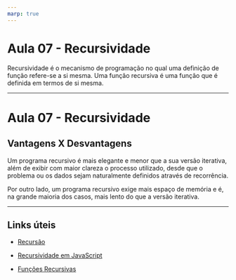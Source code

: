 ```yaml
---
marp: true
---
```


# Aula 07 - Recursividade

Recursividade é o mecanismo de programação no qual uma definição de função refere-se a si mesma. Uma função recursiva é uma função que é definida em termos de si mesma.

---

# Aula 07 - Recursividade

## Vantagens X Desvantagens

Um programa recursivo é mais elegante e menor que a sua versão iterativa, além de exibir com maior clareza o processo utilizado, desde que o problema ou os dados sejam naturalmente definidos através de recorrência.

Por outro lado, um programa recursivo exige mais espaço de memória e é, na grande maioria dos casos, mais lento do que a versão iterativa.

---

## Links úteis

- [Recursão](https://developer.mozilla.org/pt-BR/docs/Glossary/Recursion)

- [Recursividade em JavaScript](https://www.javascriptprogressivo.net/2018/12/Funcao-Recursiva-Recursividade-Fatorial-Fibonacci.html)

- [Funções Recursivas](http://www.decom.ufop.br/romildo/2012-1/bcc222/slides/06-recursividade.pdf)
